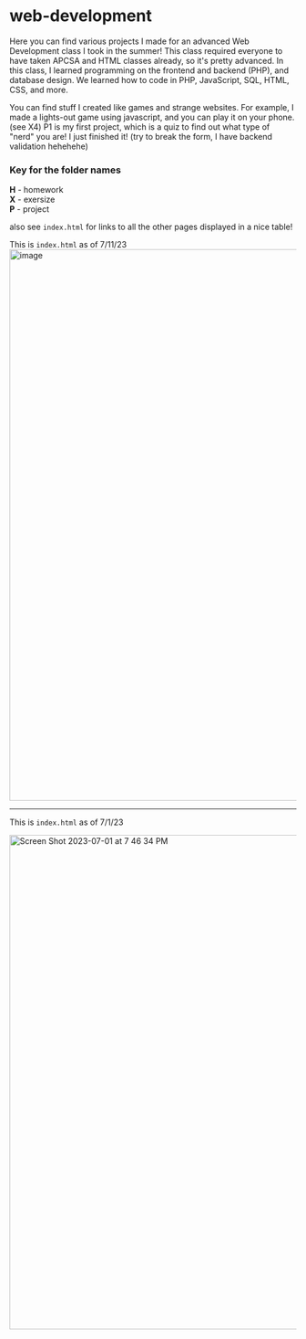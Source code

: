# web-development

Here you can find various projects I made for an advanced Web Development class I took in the summer! This class required everyone to have taken APCSA and HTML classes already, so it's pretty advanced. In this class, I learned programming on the frontend and backend (PHP), and database design. We learned how to code in PHP, JavaScript, SQL, HTML, CSS, and more.  

You can find stuff I created like games and strange websites. For example, I made a lights-out game using javascript, and you can play it on your phone. (see X4) P1 is my first project, which is a quiz to find out what type of "nerd" you are! I just finished it! (try to break the form, I have backend validation hehehehe)

### Key for the folder names
**H** - homework  
**X** - exersize  
**P** - project

also see `index.html` for links to all the other pages displayed in a nice table!  


This is `index.html` as of 7/11/23
<img width="966" alt="image" src="https://github.com/cool-mario/web-development/assets/50786617/74580dd8-dc3a-4d99-ae24-d97c63e9d612">

----
This is `index.html` as of 7/1/23

<img width="866" alt="Screen Shot 2023-07-01 at 7 46 34 PM" src="https://github.com/cool-mario/web-development/assets/50786617/d3ebd64a-58b7-4df0-a7bb-388f1ae9e7f7">

